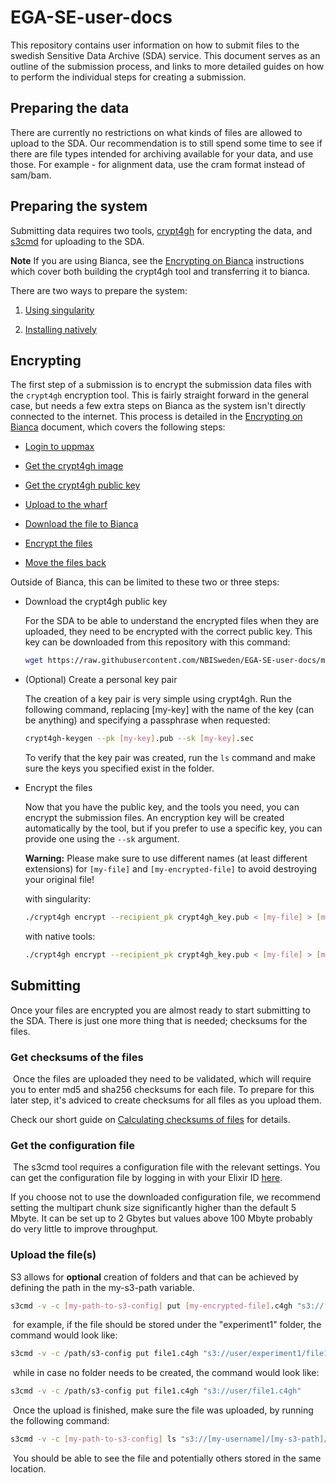 # EGA-SE-user-docs

This repository contains user information on how to submit files to the swedish
Sensitive Data Archive (SDA) service. This document serves as an outline of the submission process, and links to more detailed guides on how to perform the individual steps for creating a submission.

## Preparing the data

There are currently no restrictions on what kinds of files are allowed to upload
to the SDA. Our recommendation is to still spend some time to see if there are
file types intended for archiving available for your data, and use those. For
example - for alignment data, use the cram format instead of sam/bam.

## Preparing the system

Submitting data requires two tools,
[crypt4gh](https://www.ga4gh.org/news/crypt4gh-a-secure-method-for-sharing-human-genetic-data/)
for encrypting the data, and [s3cmd](https://s3tools.org/s3cmd) for uploading to
the SDA.

**Note** If you are using Bianca, see the [Encrypting on Bianca](bianca.md)
instructions which cover both building the crypt4gh tool and transferring it to
bianca.

There are two ways to prepare the system:

1) [Using singularity](singularity.md)

2) [Installing natively](installing.md)

## Encrypting

The first step of a submission is to encrypt the submission data files with the
`crypt4gh` encryption tool. This is fairly straight forward in the general case,
but needs a few extra steps on Bianca as the system isn't directly
connected to the internet. This process is detailed in the
[Encrypting on Bianca](bianca.md) document, which covers the following steps:

  - [Login to uppmax](bianca.md#login-to-uppmax)

  - [Get the crypt4gh image](bianca.md#get-the-crypt4gh-image)

  - [Get the crypt4gh public key](bianca.md#download-the-crypt4gh-public-key)

  - [Upload to the wharf](bianca.md#upload-to-the-wharf)

  - [Download the file to Bianca](bianca.md#download-the-files-to-bianca)

  - [Encrypt the files](bianca.md#encrypt-the-files)

  - [Move the files back](bianca.md#move-the-files-back)

Outside of Bianca, this can be limited to these two or three steps:

 - Download the crypt4gh public key

   For the SDA to be able to understand the encrypted files when they are
   uploaded, they need to be encrypted with the correct public key. This key can
   be downloaded from this repository with this command:
   ```bash
   wget https://raw.githubusercontent.com/NBISweden/EGA-SE-user-docs/main/crypt4gh_key.pub
   ```

 - (Optional) Create a personal key pair​

   The creation of a key pair is very simple using crypt4gh. Run the following
   command, replacing [my-key] with the name of the key (can be anything) and
   specifying a passphrase when requested:
​
   ```bash
   crypt4gh-keygen --pk [my-key].pub --sk [my-key].sec
   ```

   To verify that the key pair was created, run the `ls` command and make sure
   the keys you specified exist in the folder.

 - Encrypt the files

   Now that you have the public key, and the tools you need, you can encrypt the
   submission files. An encryption key will be created automatically by the
   tool, but if you prefer to use a specific key, you can provide one using the
   `--sk` argument.

   **Warning:** Please make sure to use different names (at least different
   extensions) for `[my-file]` and `[my-encrypted-file]` to avoid destroying
   your original file!

   with singularity:
   ```bash
   ./crypt4gh encrypt --recipient_pk crypt4gh_key.pub < [my-file] > [my-encrypted-file].c4gh
   ```

   with native tools:
   ```bash
   ./crypt4gh encrypt --recipient_pk crypt4gh_key.pub < [my-file] > [my-encrypted-file].c4gh
   ```

## Submitting

Once your files are encrypted you are almost ready to start submitting to the
SDA. There is just one more thing that is needed; checksums for the files.

### Get checksums of the files
​
Once the files are uploaded they need to be validated, which will require you to enter md5 and sha256 checksums for each file. To prepare for this later step, it's adviced to create checksums for all files as you upload them.

Check our short guide on [Calculating checksums of files](checksums.md) for details.
​
### Get the configuration file
​
The s3cmd tool requires a configuration file with the relevant settings. You
can get the configuration file by logging in with your Elixir ID
[here](https://login.sda.nbis.se/).

If you choose not to use the downloaded configuration file, we recommend
setting the multipart chunk size significantly higher than the default 5 Mbyte.
It can be set up to 2 Gbytes but values above 100 Mbyte probably do very little
to improve throughput.

### Upload the file(s)​

S3 allows for **optional** creation of folders and that can be achieved by
defining the path in the my-s3-path variable.

```bash
s3cmd -v -c [my-path-to-s3-config] put [my-encrypted-file].c4gh "s3://[my-username]/[my-s3-path]/[my-encrypted-file].c4gh"
```
​
for example, if the file should be stored under the "experiment1" folder, the
command would look like:
​
```bash
s3cmd -v -c /path/s3-config put file1.c4gh "s3://user/experiment1/file1.c4gh"
```
​
while in case no folder needs to be created, the command would look like:
​
```bash
s3cmd -v -c /path/s3-config put file1.c4gh "s3://user/file1.c4gh"
```
​
Once the upload is finished, make sure the file was uploaded, by running the
following command:
​
```bash
s3cmd -v -c [my-path-to-s3-config] ls "s3://[my-username]/[my-s3-path]/"
```
​
You should be able to see the file and potentially others stored in the same
location.

